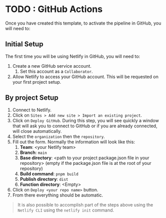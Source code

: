 # TODO : GitHub Actions

Once you have created this template, to activate the pipeline in GitHub, you will need to:

## Initial Setup

The first time you will be using Netlify in GitHub, you will need to:

1. Create a new GitHub service account.
    1. Set this account as a `Collaborator`.
2. Allow Netlify to access your GitHub account. This will be requested on your first project setup.

## By project Setup

1. Connect to Netlify.
2. Click on `Sites > Add new site > Import an existing project`.
3. Click on `Deploy GitHub`. During this step, you will see quickly a window that will ask you to connect to GitHub or if you are already connected, will close automatically.
4. Select the `organization` then the `repository`.
5. Fill out the form. Normally the information will look like this:
    1. **Team**: \<your Netlify team\>
    2. **Branch**: `main`
    3. **Base directory**: \<path to your project package.json file in your repository\> (empty if the package.json file is at the root of your repository)
    4. **Build command**: `pnpm build`
    5. **Publish directory**: `dist`
    6. **Function directory**: \<Empty\>
6. Click on `Deploy <your repo name>` button.
7. From there everything should be automatic.

> It is also possible to accomplish part of the steps above using the `Netlify CLI` using the `netlify init` command.

